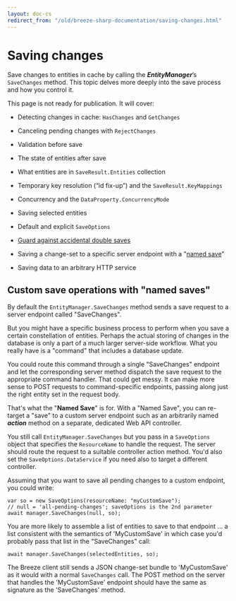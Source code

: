 ```yaml
---
layout: doc-cs
redirect_from: "/old/breeze-sharp-documentation/saving-changes.html"
---
```


# Saving changes

Save changes to entities in cache by calling the ***EntityManager***’s `SaveChanges` method. This topic delves more deeply into the save process and how you control it.

This page is not ready for publication. It will cover:

- Detecting changes in cache: `HasChanges` and `GetChanges`

- Canceling pending changes with `RejectChanges`

- Validation before save

- The state of entities after save

- What entities are in `SaveResult.Entities` collection

- Temporary key resolution (“id fix-up”) and the `SaveResult.KeyMappings`

- Concurrency and the `DataProperty.ConcurrencyMode`

- Saving selected entities

- Default and explicit `SaveOptions`

- [Guard against accidental double saves](/doc-cool-breezes/concurrent-saves)

- Saving a change-set to a specific server endpoint with a "[named save](#NamedSave)"

- Saving data to an arbitrary HTTP service

<a Name="NamedSave"></a>
## Custom save operations with "named saves"

By default the `EntityManager.SaveChanges` method sends a save request to a server endpoint called "SaveChanges".

But you might have a specific business process to perform when you save a certain constellation of entities. Perhaps the actual storing of changes in the database is only a part of a much larger server-side workflow. What you really have is a "command" that includes a database update.

You could route this command through a single "SaveChanges" endpoint and let the corresponding server method dispatch the save request to the appropriate command handler. That could get messy. It can make more sense to POST requests to command-specific endpoints, passing along just the right entity set in the request body.

That's what the "**Named Save**" is for. With a "Named Save", you can re-target a "save" to a custom server endpoint such as an arbitrarily named ***action*** method on a separate, dedicated Web API controller.

You still call `EntityManager.SaveChanges` but you pass in a `SaveOptions` object that specifies the `ResourceName` to handle the request. The server should route the request to a suitable controller action method. You'd also set the `SaveOptions.DataService` if you need also to target a different controller.

Assuming that you want to save all pending changes to a custom endpoint, you could write:

    var so = new SaveOptions(resourceName: "myCustomSave");
    // null = 'all-pending-changes'; saveOptions is the 2nd parameter
    await manager.SaveChanges(null, so); 


You are more likely to assemble a list of entities to save to that endpoint ... a list consistent with the semantics of 'MyCustomSave' in which case you'd probably pass that list in the "SaveChanges" call:

	await manager.SaveChanges(selectedEntities, so); 

The Breeze client still sends a JSON change-set bundle to 'MyCustomSave' as it would with a normal `SaveChanges`  call. The POST method on the server that handles the 'MyCustomSave' endpoint should have the same as signature as the 'SaveChanges' method.



